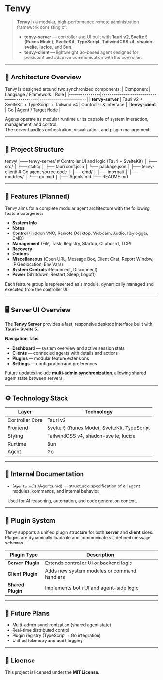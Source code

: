 # Tenvy

> **Tenvy** is a modular, high-performance remote administration framework consisting of:
>
> - **tenvy-server** — controller and UI built with **Tauri v2**, **Svelte 5 (Runes Mode)**, **SvelteKit**, **TypeScript**, **TailwindCSS v4**, **shadcn-svelte**, **lucide**, and **Bun**.
> - **tenvy-client** — lightweight Go-based agent designed for persistent and adaptive communication with the controller.

---

## 🧩 Architecture Overview

Tenvy is designed around two synchronized components:
| Component      | Language / Framework                        | Role                   |
|----------------|---------------------------------------------|------------------------|
| **tenvy-server** | Tauri v2 + SvelteKit + TypeScript + Tailwind v4 | Controller \& Interface |
| **tenvy-client** | Go                                         | Agent / Target Node    |

Agents operate as modular runtime units capable of system interaction, management, and control.  
The server handles orchestration, visualization, and plugin management.

---

## 📂 Project Structure

tenvy/
├── tenvy-server/ # Controller UI and logic (Tauri + SvelteKit)
│ ├── src/
│ ├── static/
│ ├── tauri.conf.json
│ └── package.json
│
├── tenvy-client/ # Go agent source code
│ ├── cmd/
│ ├── internal/
│ ├── modules/
│ └── go.mod
│
├── Agents.md
└── README.md

---

## 🚀 Features (Planned)

Tenvy aims for a complete modular agent architecture with the following feature categories:

- **System Info**
- **Notes**
- **Control** (Hidden VNC, Remote Desktop, Webcam, Audio, Keylogger, CMD)
- **Management** (File, Task, Registry, Startup, Clipboard, TCP)
- **Recovery**
- **Options**
- **Miscellaneous** (Open URL, Message Box, Client Chat, Report Window, IP Geolocation, Env Vars)
- **System Controls** (Reconnect, Disconnect)
- **Power** (Shutdown, Restart, Sleep, Logoff)

Each feature group is represented as a module, dynamically managed and executed from the controller UI.

---

## 🖥️ Server UI Overview

The **Tenvy Server** provides a fast, responsive desktop interface built with **Tauri + Svelte 5**.

**Navigation Tabs**
- **Dashboard** — system overview and active session stats  
- **Clients** — connected agents with details and actions  
- **Plugins** — modular feature extensions  
- **Settings** — configuration and preferences

Future updates include **multi-admin synchronization**, allowing shared agent state between servers.

---

## ⚙️ Technology Stack

| Layer           | Technology                                      |
|-----------------|-------------------------------------------------|
| Controller Core | Tauri v2                                        |
| Frontend        | Svelte 5 (Runes Mode), SvelteKit, TypeScript    |
| Styling         | TailwindCSS v4, shadcn-svelte, lucide           |
| Runtime         | Bun                                             |
| Agent           | Go                                              |

---

## 🧠 Internal Documentation

- \[`Agents.md`](./Agents.md) — structured specification of all agent modules, commands, and internal behavior.  

&nbsp; Used for AI reasoning, automation, and code generation context.

---

## 🧩 Plugin System

Tenvy supports a unified plugin structure for both **server** and **client** sides.  
Plugins are dynamically loadable and communicate via defined message schemas.

| Plugin Type | Description |
|--------------|--------------|
| **Server Plugin** | Extends controller UI or backend logic |
| **Client Plugin** | Adds new system modules or command handlers |
| **Shared Plugin** | Implements both UI and agent-side logic |

---

## 🔮 Future Plans

- Multi-admin synchronization (shared agent state)
- Real-time distributed control
- Plugin registry (TypeScript + Go integration)
- Unified telemetry and audit logging

---

## 📜 License

This project is licensed under the **MIT License**.
